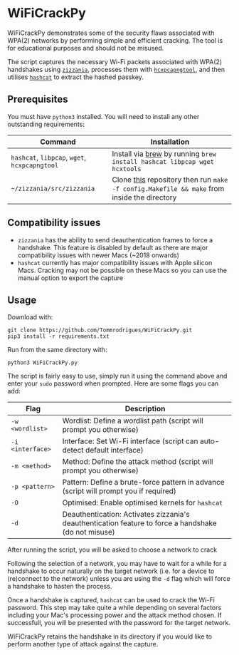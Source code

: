 # WiFiCrackPy

WiFiCrackPy demonstrates some of the security flaws associated with WPA(2) networks by performing simple and efficient cracking. The tool is for educational purposes and should not be misused.

The script captures the necessary Wi-Fi packets associated with WPA(2) handshakes using [`zizzania`](https://github.com/cyrus-and/zizzania), processes them with [`hcxpcapngtool`](https://github.com/ZerBea/hcxtools), and then utilises [`hashcat`](https://github.com/hashcat/hashcat) to extract the hashed passkey.

## Prerequisites

You must have `python3` installed. You will need to install any other outstanding requirements:

| Command | Installation |
| --- | --- |
| `hashcat`, `libpcap`, `wget`, `hcxpcapngtool` | Install via [brew](https://brew.sh) by running `brew install hashcat libpcap wget hcxtools` |
| `~/zizzania/src/zizzania` | Clone [this](https://github.com/cyrus-and/zizzania) repository then run `make -f config.Makefile && make` from inside the directory |

## Compatibility issues

- `zizzania` has the ability to send deauthentication frames to force a handshake. This feature is disabled by default as there are major compatibility issues with newer Macs (~2018 onwards)
- `hashcat` currently has major compatibility issues with Apple silicon Macs. Cracking may not be possible on these Macs so you can use the manual option to export the capture

## Usage

Download with:
```
git clone https://github.com/Tommrodrigues/WiFiCrackPy.git
pip3 install -r requirements.txt
```

Run from the same directory with:
```
python3 WiFiCrackPy.py
```

The script is fairly easy to use, simply run it using the command above and enter your `sudo` password when prompted. Here are some flags you can add:

| Flag | Description |
| --- | --- |
| `-w <wordlist>` | Wordlist: Define a wordlist path (script will prompt you otherwise) |
| `-i <interface>` | Interface: Set Wi-Fi interface (script can auto-detect default interface) |
| `-m <method>` | Method: Define the attack method (script will prompt you otherwise) |
| `-p <pattern>` | Pattern: Define a brute-force pattern in advance (script will prompt you if required) |
| `-O` | Optimised: Enable optimised kernels for `hashcat` |
| `-d` | Deauthentication: Activates zizzania's deauthentication feature to force a handshake (do not misuse) |

After running the script, you will be asked to choose a network to crack

Following the selection of a network, you may have to wait for a while for a handshake to occur naturally on the target network (i.e. for a device to (re)connect to the network) unless you are using the `-d` flag which will force a handshake to hasten the process.

Once a handshake is captured, `hashcat` can be used to crack the Wi-Fi password. This step may take quite a while depending on several factors including your Mac's processing power and the attack method chosen. If successfull, you will be presented with the password for the target network.

WiFiCrackPy retains the handshake in its directory if you would like to perform another type of attack against the capture.
